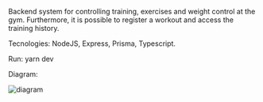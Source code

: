 Backend system for controlling training, exercises and weight control at the gym. Furthermore, it is possible to register a workout and access the training history.

Tecnologies: NodeJS, Express, Prisma, Typescript.

Run: yarn dev

Diagram:

![diagram](https://github.com/user-attachments/assets/6ac4abb1-d1b1-4b53-b900-e4b06a17bb90)
